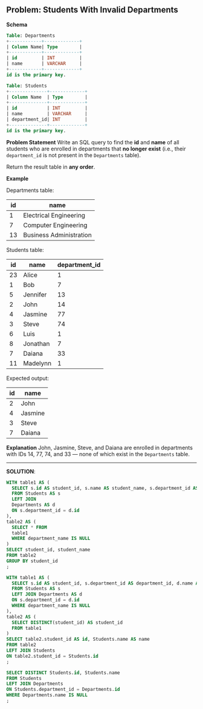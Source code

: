 ## Problem: Students With Invalid Departments

**Schema**

```sql
Table: Departments
+------------+-------------+
| Column Name| Type        |
+------------+-------------+
| id         | INT         |
| name       | VARCHAR     |
+------------+-------------+
id is the primary key.

Table: Students
+--------------+-------------+
| Column Name  | Type        |
+--------------+-------------+
| id           | INT         |
| name         | VARCHAR     |
| department_id| INT         |
+--------------+-------------+
id is the primary key.
```

**Problem Statement**
Write an SQL query to find the **id** and **name** of all students who are enrolled in departments that **no longer exist** (i.e., their `department_id` is not present in the `Departments` table).

Return the result table in **any order**.

**Example**

Departments table:

| id | name                    |
| -- | ----------------------- |
| 1  | Electrical Engineering  |
| 7  | Computer Engineering    |
| 13 | Business Administration |

Students table:

| id | name     | department_id |
| -- | -------- | ------------- |
| 23 | Alice    | 1             |
| 1  | Bob      | 7             |
| 5  | Jennifer | 13            |
| 2  | John     | 14            |
| 4  | Jasmine  | 77            |
| 3  | Steve    | 74            |
| 6  | Luis     | 1             |
| 8  | Jonathan | 7             |
| 7  | Daiana   | 33            |
| 11 | Madelynn | 1             |

Expected output:

| id | name    |
| -- | ------- |
| 2  | John    |
| 4  | Jasmine |
| 3  | Steve   |
| 7  | Daiana  |

**Explanation**
John, Jasmine, Steve, and Daiana are enrolled in departments with IDs 14, 77, 74, and 33 — none of which exist in the `Departments` table.

---

**SOLUTION**:

```sql
WITH table1 AS (
  SELECT s.id AS student_id, s.name AS student_name, s.department_id AS department_id, d.name AS department_name 
  FROM Students AS s
  LEFT JOIN
  Departments AS d
  ON s.department_id = d.id
),
table2 AS (
  SELECT * FROM
  table1
  WHERE department_name IS NULL
)
SELECT student_id, student_name
FROM table2
GROUP BY student_id 
;
```

```sql
WITH table1 AS (
  SELECT s.id AS student_id, s.department_id AS department_id, d.name AS department_name 
  FROM Students AS s
  LEFT JOIN Departments AS d
  ON s.department_id = d.id
  WHERE department_name IS NULL
),
table2 AS (
  SELECT DISTINCT(student_id) AS student_id
  FROM table1
)
SELECT table2.student_id AS id, Students.name AS name 
FROM table2
LEFT JOIN Students
ON table2.student_id = Students.id
;
```

```sql
SELECT DISTINCT Students.id, Students.name
FROM Students
LEFT JOIN Departments
ON Students.department_id = Departments.id
WHERE Departments.name IS NULL
;
```







